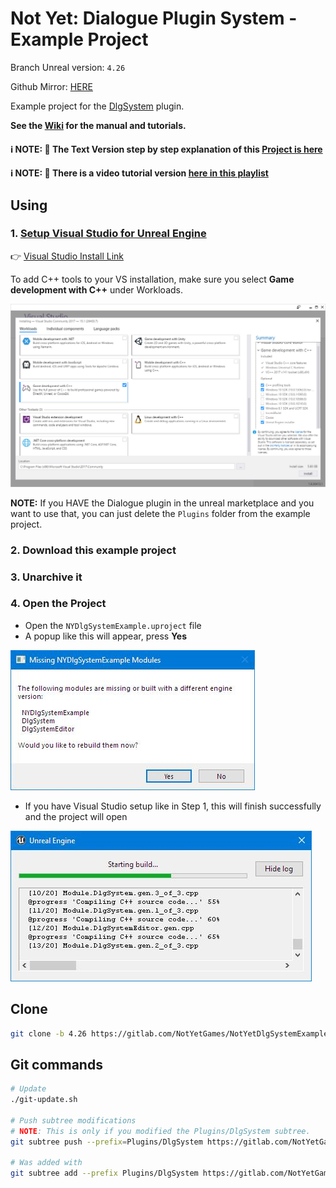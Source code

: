 # Not Yet: Dialogue Plugin System - Example Project

Branch Unreal version: `4.26`

Github Mirror: [HERE](https://github.com/NotYetGames/NotYetDlgSystemExample)

Example project for the [DlgSystem](https://gitlab.com/NotYetGames/DlgSystem/) plugin.

**See the [Wiki](https://gitlab.com/NotYetGames/DlgSystem/wikis/home) for the manual and tutorials.**

#### ℹ️ NOTE: 📄 The Text Version step by step explanation of this [Project is here](https://gitlab.com/NotYetGames/DlgSystem/-/wikis/Example-Tutorial-Blueprint)
#### ℹ️ NOTE: 🎥 There is a video tutorial version [here in this playlist](https://bit.ly/DlgSystemVideoTutorials)


## Using

### 1. [Setup Visual Studio for Unreal Engine](https://docs.unrealengine.com/en-US/Programming/Development/VisualStudioSetup/index.html)

👉 [Visual Studio Install Link](https://visualstudio.microsoft.com/vs/)

To add C++ tools to your VS installation, make sure you select **Game development with C++** under Workloads.

![Settings Installer for VS](/Docs/images/VS2017_SettingsInstaller.jpg)

**NOTE:** If you HAVE the Dialogue plugin in the unreal marketplace and you want to use that,
you can just delete the `Plugins` folder from the example project.


### 2. Download this example project
### 3. Unarchive it
### 4. Open the Project
- Open the `NYDlgSystemExample.uproject` file
- A popup like this will appear, press **Yes**

![Opening Project Missing Modules](/Docs/images/MissingModules.jpg)
- If you have Visual Studio setup like in Step 1, this will finish successfully and the project will open

![Opening Project Missing Modules](/Docs/images/CompilingMissingModules.jpg)


## Clone

```sh
git clone -b 4.26 https://gitlab.com/NotYetGames/NotYetDlgSystemExample.git
```

## Git commands
```sh
# Update
./git-update.sh

# Push subtree modifications
# NOTE: This is only if you modified the Plugins/DlgSystem subtree.
git subtree push --prefix=Plugins/DlgSystem https://gitlab.com/NotYetGames/DlgSystem.git 4.26

# Was added with
git subtree add --prefix Plugins/DlgSystem https://gitlab.com/NotYetGames/DlgSystem.git 4.26 --squash
```
